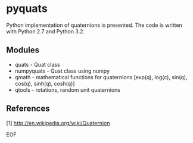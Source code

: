 # pyquats

Python implementation of quaternions is presented. 
The code is written with Python 2.7 and Python 3.2.

## Modules

* quats - Quat class
* numpyquats - Quat class using numpy
* qmath - mathematical functions for quaternions
[exp(q), log(c), sin(q), cos(q), sinh(q), cosh(q)]
* qtools - rotations, random unit quaternions

## References

[1] http://en.wikipedia.org/wiki/Quaternion

EOF
